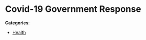# Covid-19 Government Response






**Categories**:

- [Health](https://github.com/apis-list/apis-list#health)




